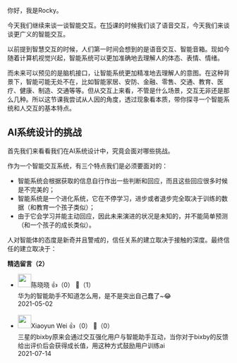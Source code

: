 你好，我是Rocky。

今天我们继续来谈一谈智能交互。在[15](https://time.geekbang.org/column/article/355099)课的时候我们谈了语音交互，今天我们来谈谈更广义的智能交互。

以前提到智慧交互的时候，人们第一时间会想到的是语音交互、智能音箱。现如今随着计算机视觉兴起，智能系统可以更加准确地去理解人的体态、表情、情绪。

而未来可以预见的是脑机接口，让智能系统更加精准地去理解人的意图。在这种背景下，智能可能无处不在，比如智能家居、安防、金融、零售、交通、教育、医疗、健康、制造、交通等等。但从交互上来看，不管是什么场景，交互无非还是那么几种。所以这节课我尝试从人因的角度，透过现象看本质，带你探寻一个智能系统和人交互的基本特点。

## AI系统设计的挑战

首先我们来看看我们在AI系统设计中，究竟会面对哪些挑战。

作为一个智能交互系统，有三个特点我们是必须要面对的：

- 智能系统会根据获取的信息自行作出一些判断和回应，而且这些回应很多时候是不完美的；
- 智能系统是一个进化系统，它在不停学习，进步或者退步完全取决于训练的数据（和教育一个孩子类似）；
- 由于它会学习并能主动回应，因此未来演进的状况是未知的，并不能简单预测（和一个孩子的成长类似）。

人对智能体的态度是新奇并且警戒的，信任关系的建立取决于接触的深度。最终信任的建立取决于：
<div><strong>精选留言（2）</strong></div><ul>
<li><img src="https://static001.geekbang.org/account/avatar/00/21/34/7d/0543a97f.jpg" width="30px"><span>陈晓晓</span> 👍（0） 💬（1）<div>华为的智能助手不知道怎么用，是不是突出自己蠢了~😂</div>2021-05-02</li><br/><li><img src="https://static001.geekbang.org/account/avatar/00/28/86/95/9921c60b.jpg" width="30px"><span>Xiaoyun Wei</span> 👍（0） 💬（0）<div>三星的bixby原来会通过交互强化用户与智能助手互动，当你对于bixby的反馈给出评价后会获得成长值，用这种方式鼓励用户训练ai</div>2021-07-14</li><br/>
</ul>